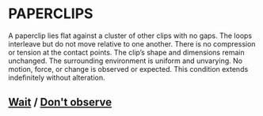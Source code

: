 # PAPERCLIPS

A paperclip lies flat against a cluster of other clips with no gaps. The loops interleave but do not move relative to one another. There is no compression or tension at the contact points. The clip’s shape and dimensions remain unchanged. The surrounding environment is uniform and unvarying. No motion, force, or change is observed or expected. This condition extends indefinitely without alteration.

## [Wait](page-bd2ce60840d5e749) / [Don't observe](page-8ed1d6f2273dffdb)

